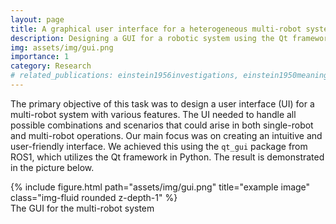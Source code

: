 ```yaml
---
layout: page
title: A graphical user interface for a heterogeneous multi-robot system
description: Designing a GUI for a robotic system using the Qt framework
img: assets/img/gui.png
importance: 1
category: Research
# related_publications: einstein1956investigations, einstein1950meaning
---
```


The primary objective of this task was to design a user interface (UI) for a multi-robot system with various features. The UI needed to handle all possible combinations and scenarios that could arise in both single-robot and multi-robot operations. Our main focus was on creating an intuitive and user-friendly interface. We achieved this using the `qt_gui` package from ROS1, which utilizes the Qt framework in Python. The result is demonstrated in the picture below.
<br>
<div class="row justify-content-sm-center">
    <div class="col-sm mt-3 mt-md-0">
        {% include figure.html path="assets/img/gui.png"  title="example image" class="img-fluid rounded z-depth-1" %}
    </div>
</div> 
<div class="caption">
    The GUI for the multi-robot system
</div>
